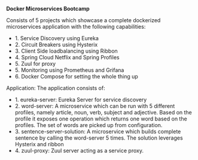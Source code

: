 <B> Docker Microservices Bootcamp </B>

Consists of 5 projects which showcase a complete dockerized microservices application with the following capabilities: 
<ul>
<li>1. Service Discovery using Eureka </li>
<li>2. Circuit Breakers using Hysterix</li>
<li>3. Client Side loadbalancing using Ribbon</li> 
<li>4. Spring Cloud Netflix and Spring Profiles </li>
<li>5. Zuul for proxy </li>
<li>5. Monitoring using Prometheus and Grifana </li>
<li>6. Docker Compose for setting the whole thing up </li>
</ul>
Application: The application consists of: 
<ul>
<li>1. eureka-server: Eureka Server for service discovery</li>
<li>2. word-server: A microservice which can be run with 5 different profiles, namely article, noun, verb, subject and adjective. Based on the profile it exposes one operation which returns one word based on the profiles. The set of words are picked up from configuration. </li>
<li>3. sentence-server-solution: A microservice which builds  complete sentence by calling the word-server 5 times. The solution leverages Hysterix and ribbon </li>
<li>4. zuul-proxy: Zuul server acting as a service proxy. </li>
</ul>
